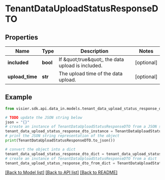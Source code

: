 # TenantDataUploadStatusResponseDTO


## Properties

Name | Type | Description | Notes
------------ | ------------- | ------------- | -------------
**included** | **bool** | If \&quot;true\&quot;, the data upload is included. | [optional] 
**upload_time** | **str** | The upload time of the data upload. | [optional] 

## Example

```python
from visier.sdk.api.data_in.models.tenant_data_upload_status_response_dto import TenantDataUploadStatusResponseDTO

# TODO update the JSON string below
json = "{}"
# create an instance of TenantDataUploadStatusResponseDTO from a JSON string
tenant_data_upload_status_response_dto_instance = TenantDataUploadStatusResponseDTO.from_json(json)
# print the JSON string representation of the object
print(TenantDataUploadStatusResponseDTO.to_json())

# convert the object into a dict
tenant_data_upload_status_response_dto_dict = tenant_data_upload_status_response_dto_instance.to_dict()
# create an instance of TenantDataUploadStatusResponseDTO from a dict
tenant_data_upload_status_response_dto_from_dict = TenantDataUploadStatusResponseDTO.from_dict(tenant_data_upload_status_response_dto_dict)
```
[[Back to Model list]](../README.md#documentation-for-models) [[Back to API list]](../README.md#documentation-for-api-endpoints) [[Back to README]](../README.md)


